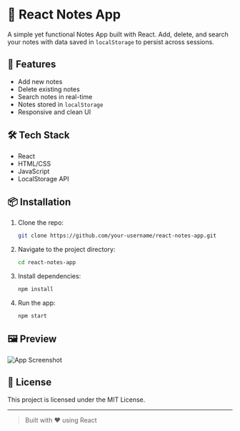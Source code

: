 
# 📝 React Notes App

A simple yet functional Notes App built with React. Add, delete, and search your notes with data saved in `localStorage` to persist across sessions.

## 🚀 Features

- Add new notes
- Delete existing notes
- Search notes in real-time
- Notes stored in `localStorage`
- Responsive and clean UI

## 🛠️ Tech Stack

- React
- HTML/CSS
- JavaScript
- LocalStorage API

## 📦 Installation

1. Clone the repo:
   ```bash
   git clone https://github.com/your-username/react-notes-app.git
   ```
2. Navigate to the project directory:
   ```bash
   cd react-notes-app
   ```
3. Install dependencies:
   ```bash
   npm install
   ```
4. Run the app:
   ```bash
   npm start
   ```

## 🖼️ Preview

![App Screenshot](screenshot.png)

## 📄 License

This project is licensed under the MIT License.

---

> Built with ❤️ using React
